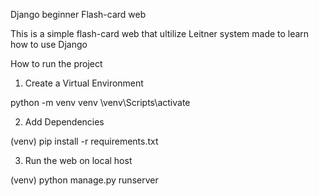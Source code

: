 Django beginner Flash-card web

This is a simple flash-card web that ultilize Leitner system made to learn how to use Django

How to run the project

1. Create a Virtual Environment

python -m venv venv
\venv\Scripts\activate

2. Add Dependencies

(venv) pip install -r requirements.txt

3. Run the web on local host

(venv) python manage.py runserver
